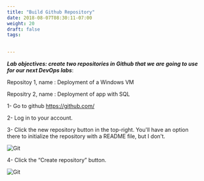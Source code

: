 ```yaml
---
title: "Build Github Repository"
date: 2018-08-07T08:30:11-07:00
weight: 20
draft: false
tags:
 
  
---
```


***Lab objectives: create two repositories in Github that we are going to use for our next DevOps labs***:

Repositoy 1, name : Deployment of a Windows VM

Repositry 2, name : Deployment of app with SQL 


1- Go to github https://github.com/

2- Log in to your account.

3- Click the new repository button in the top-right. You'll have an option there to initialize the repository with a README file, but I don't.

![Git](/images/mfe/create-git-repo.png?classes=border,shadow)

4- Click the “Create repository” button.

![Git](/images/mfe/git-repo-public.png?classes=border,shadow)
